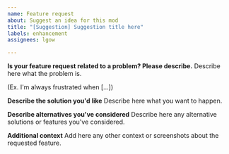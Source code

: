 ```yaml
---
name: Feature request
about: Suggest an idea for this mod
title: "[Suggestion] Suggestion title here"
labels: enhancement
assignees: lgow

---
```


**Is your feature request related to a problem? Please describe.**
Describe here what the problem is. 

(Ex. I'm always frustrated when [...])

**Describe the solution you'd like**
Describe here what you want to happen.

**Describe alternatives you've considered**
Describe here any alternative solutions or features you've considered.

**Additional context**
Add here any other context or screenshots about the requested feature.
